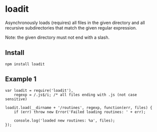 loadit
======

Asynchronously loads (requires) all files in the given directory and all recursive subdirectories that match the given regular expression.

Note: the given directory must not end with a slash.

Install
----------

    npm install loadit

Example 1
----------

    var loadit = require('loadit'),
        regexp = /.js$/i; /* all files ending with .js (not case sensitive)
    
    loadit.load(__dirname + '/routines', regexp, function(err, files) {
        if (err) throw new Error('Failed loading routines: ' + err);
        
        console.log('loaded new routines: %a', files);
    }); 